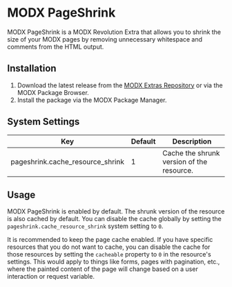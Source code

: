 # MODX PageShrink

MODX PageShrink is a MODX Revolution Extra that allows you to shrink the size of your MODX pages by removing unnecessary 
whitespace and comments from the HTML output.

## Installation

1. Download the latest release from the [MODX Extras Repository](http://modx.com/extras/package/pageshrink) or via the 
MODX Package Browser.
2. Install the package via the MODX Package Manager.

## System Settings

| Key                              | Default | Description                               |
|----------------------------------|---------|-------------------------------------------|
| pageshrink.cache_resource_shrink | 1       | Cache the shrunk version of the resource. |

## Usage

MODX PageShrink is enabled by default. The shrunk version of the resource is also cached by default. You can disable the 
cache globally by setting the `pageshrink.cache_resource_shrink` system setting to `0`.

It is recommended to keep the page cache enabled. If you have specific resources that you do not want to cache, you can 
disable the cache for those resources by setting the `cacheable` property to `0` in the resource's settings. This would 
apply to things like forms, pages with pagination, etc., where the painted content of the page will change based on a 
user interaction or request variable.
